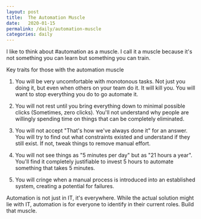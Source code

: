 ```yaml
---
layout: post
title:  The Automation Muscle
date:   2020-01-15
permalink: /daily/automation-muscle
categories: daily
---
```

I like to think about #automation as a muscle. I call it a muscle because it's not something you can learn but something you can train.

Key traits for those with the automation muscle

1. You will be very uncomfortable with monotonous tasks. Not just you doing it, but even when others on your team do it.
It will kill you. You will want to stop everything you do to go automate it.

2. You will not rest until you bring everything down to minimal possible clicks (Sometimes, zero clicks). You'll not understand why people are willingly spending time on things that can be completely eliminated.

3. You will not accept "That's how we've always done it" for an answer. You will try to find out what constraints existed and understand if they still exist. If not, tweak things to remove manual effort.

4. You will not see things as "5 minutes per day" but as "21 hours a year". You'll find it completely justifiable to invest 5 hours to automate something that takes 5 minutes.

5. You will cringe when a manual process is introduced into an established system, creating a potential for failures.

Automation is not just in IT, it's everywhere. While the actual solution might lie with IT, automation is for everyone to identify in their current roles. Build that muscle.
